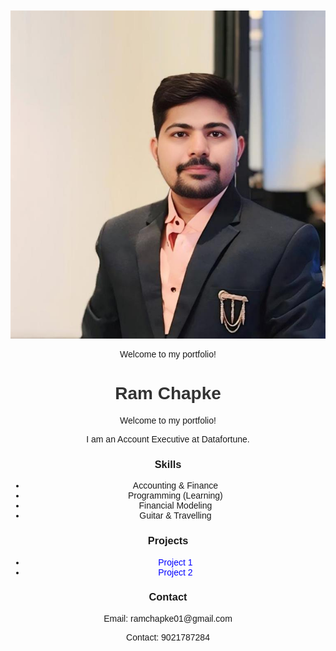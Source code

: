 <Hello Friends>
<html lang="en">
<head>
    <meta charset="UTF-8">
    <meta name="viewport" content="width=device-width, initial-scale=1.0">
    <title>Ram Chapke - Portfolio</title>
    <style>
        body { font-family: Arial, sans-serif; text-align: center; margin: 50px; }
        h1 { color: #333; }
        .container { max-width: 600px; margin: auto; }
        a { text-decoration: none; color: blue; }
    </style>
</head>
<body>
    <div class="container">
   <img src="https://raw.githubusercontent.com/ramchapke/ramchapke.github.io/ee709bd9ab4f185f2610db09505a710409710fcf/Profile.jpg">
    <p>Welcome to my portfolio!</p>
</div>
    <div class="container">
        <h1>Ram Chapke</h1>
        <p>Welcome to my portfolio!</p>
        <p>I am an Account Executive at Datafortune.</p>
        <h3>Skills</h3>
        <ul>
            <li>Accounting & Finance</li>
            <li>Programming (Learning)</li>
            <li>Financial Modeling</li>
            <li>Guitar & Travelling</li>
        </ul>
        <h3>Projects</h3>
        <ul>
            <li><a href="https://github.com/ramchapke/project1">Project 1</a></li>
            <li><a href="https://github.com/ramchapke/project2">Project 2</a></li>
        </ul>
        <h3>Contact</h3>
        <p>Email: ramchapke01@gmail.com</p>
        <p>Contact: 9021787284</p>
    </div>
</body>
</html>
